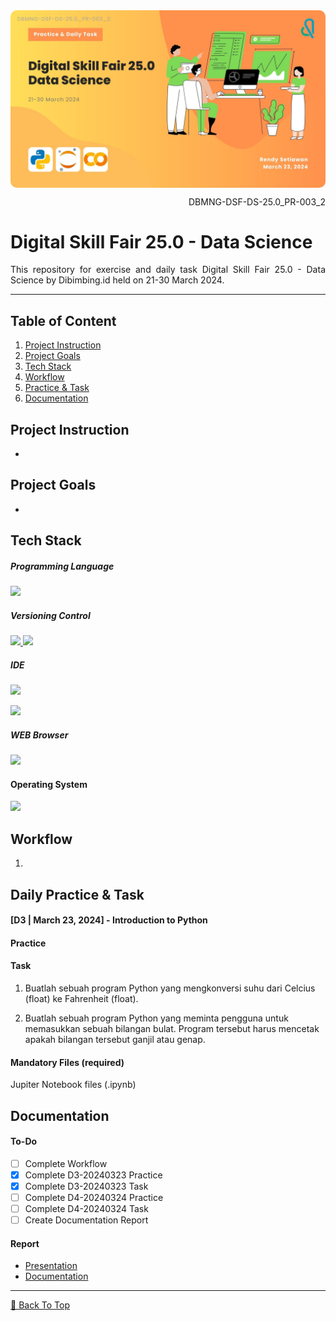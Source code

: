 <!--[Banner]-->
<kbd>
  <img align="center" width="auto" height="auto" style="border-radius: 10px" src="assets/content/banner/DBMNG-DSF-DS-25.0_PR-003_2-A-0-COVER.jpg"/>
</kbd>

<p align="right">DBMNG-DSF-DS-25.0_PR-003_2</p>

# Digital Skill Fair 25.0 - Data Science
<p align="justify">
This repository for exercise and  daily task Digital Skill Fair 25.0 - Data Science by Dibimbing.id held on 21-30 March 2024.
</p>

---

## Table of Content
1. [Project Instruction](#project-instruction)
2. [Project Goals](#project-goals)
3. [Tech Stack](#tech-stack)
4. [Workflow](#workflow)
5. [Practice & Task](#daily-practice--task)
6. [Documentation](#documentation)

## Project Instruction
- 

## Project Goals
- 

## Tech Stack
##### Programming Language
<p align="justify">
  <!--[Python]-->
  <a href="">
    <img src="https://img.shields.io/badge/-Python-272727?style=flat-square&logo=python&logoColor="/>
  </a>

##### Versioning Control
<p align="justify">    
  <!--[Git]-->
  <a href="https://git-scm.com/">
    <img src="https://img.shields.io/badge/-Git-272727?style=flat-square&logo=git&logoColor="/>
  </a>
  <!--[GitHub]-->
  <a href="https://github.com/">
    <img src="https://img.shields.io/badge/-GitHub-272727?style=flat-square&logo=github&logoColor="/>
  </a>    
</p>    

##### IDE
<p align="justify">    
  <!--[Jupyter Notebook]-->
  <a href="https://colab.research.google.com/">
    <img src="https://img.shields.io/badge/-Jupyter%20Notebook-272727?style=flat-square&logo=jupyter&logoColor="/>
  </a>
</p>
  <!--[Google Colaboratory]-->
  <a href="https://colab.research.google.com/">
    <img src="https://img.shields.io/badge/-Google%20Colaboratory-272727?style=flat-square&logo=googlecolab&logoColor="/>
  </a>
</p>

##### WEB Browser
<p align="justify">    
  <!--[Microsoft Edge]-->
  <a href="">
    <img src="https://img.shields.io/badge/-Microsoft%20Edge-272727?style=flat-square&logo=microsoft-edge&logoColor=blue"/>
  </a>
</p>

#### Operating System
<p align="justify">
  <!--[MacOS]-->
  <a href="https://www.apple.com/id/macos">
    <img src="https://img.shields.io/badge/-macOS-272727?style=flat-square&logo=macos&logoColor="/>
  </a>
</p>

## Workflow
1. 

## Daily Practice & Task

#### [D3 | March 23, 2024] - Introduction to Python
#### Practice

#### Task
1. Buatlah sebuah program Python yang mengkonversi suhu dari Celcius (float) ke Fahrenheit (float).

2. Buatlah sebuah program Python yang meminta pengguna untuk memasukkan sebuah bilangan bulat. Program tersebut harus mencetak apakah bilangan tersebut ganjil atau genap.

#### Mandatory Files (required)
Jupiter Notebook files (.ipynb)

## Documentation
#### To-Do
- [ ] Complete Workflow
- [X] Complete D3-20240323 Practice
- [X] Complete D3-20240323 Task
- [ ] Complete D4-20240324 Practice
- [ ] Complete D4-20240324 Task
- [ ] Create Documentation Report

#### Report
- [Presentation]()
- [Documentation]()

---

[🔼 Back To Top](#project-name)